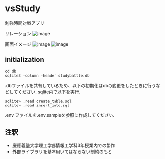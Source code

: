 # vsStudy
勉強時間対戦アプリ

リレーション
![image](https://github.com/user-attachments/assets/7b837bbf-18a7-46ee-94eb-9291a7180563)

画面イメージ
![image](https://github.com/user-attachments/assets/33269b30-1815-4ae4-9497-c5704b09b4cb)
![image](https://github.com/user-attachments/assets/1d4bf694-8d1b-47a2-aa40-e8ff96428a82)

## initialization


```
cd db
sqlite3 -column -header studybattle.db
```


.dbファイルを共有しているため、以下の初期化はdbの変更をしたときに行うなどしてください.
sqlite内で以下を実行.


```
sqlite> .read create_table.sql
sqlite> .read insert_into.sql
```


.env ファイルを.env.sampleを参照に作成してください.


## 注釈

- 慶應義塾大学理工学部情報工学科3年授業内での製作
- 外部ライブラリを基本用いてはならない制約のもと

